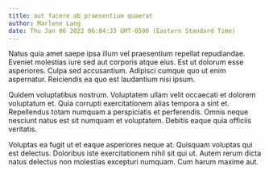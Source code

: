 ```yaml
---
title: aut facere ab praesentium quaerat
author: Marlene Lang
date: Thu Jan 06 2022 06:04:33 GMT-0500 (Eastern Standard Time)
---
```

Natus quia amet saepe ipsa illum vel praesentium repellat repudiandae. Eveniet molestias iure sed aut corporis atque eius. Est ut dolorum esse asperiores. Culpa sed accusantium. Adipisci cumque quo ut enim aspernatur. Reiciendis ea quo est laudantium nisi ipsum.

 Quidem voluptatibus nostrum. Voluptatem ullam velit occaecati et dolorem voluptatum et. Quia corrupti exercitationem alias tempora a sint et. Repellendus totam numquam a perspiciatis et perferendis. Omnis neque nesciunt natus est sit numquam et voluptatem. Debitis eaque quia officiis veritatis.

 Voluptas ea fugit ut et eaque asperiores neque at. Quisquam voluptas qui est delectus. Doloribus iste exercitationem nihil sit qui ut. Autem rerum dicta natus delectus non molestias excepturi numquam. Cum harum maxime aut.